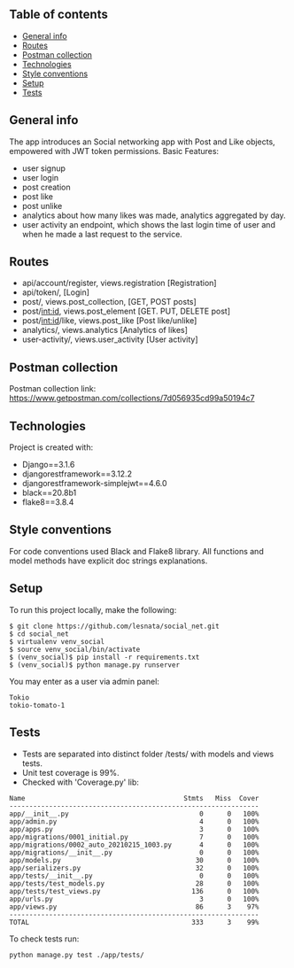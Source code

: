 ## Table of contents
* [General info](#general-info)
* [Routes](#routes)
* [Postman collection](#postman-collection)
* [Technologies](#technologies)
* [Style conventions](#style-conventions)
* [Setup](#setup)
* [Tests](#tests)

## General info
The app introduces an Social networking app with Post and Like objects,
empowered with JWT token permissions.
Basic Features:
- user signup
- user login
- post creation
- post like
- post unlike
- analytics about how many likes was made, analytics aggregated by day.
- user activity an endpoint, which shows the last login time of user
and when he made a last request to the service.



## Routes
- api/account/register, views.registration [Registration]
- api/token/, [Login]
- post/, views.post_collection, [GET, POST posts]
- post/<int:id>, views.post_element [GET. PUT, DELETE post] 
- post/<int:id>/like, views.post_like [Post like/unlike]
- analytics/, views.analytics [Analytics of likes]
- user-activity/, views.user_activity [User activity]


## Postman collection
Postman collection link: 
https://www.getpostman.com/collections/7d056935cd99a50194c7

## Technologies
Project is created with:
* Django==3.1.6
* djangorestframework==3.12.2
* djangorestframework-simplejwt==4.6.0
* black==20.8b1
* flake8==3.8.4


## Style conventions
For code conventions used Black and Flake8 library. 
All functions and model methods have explicit doc strings explanations.


## Setup
To run this project locally, make the following:

```
$ git clone https://github.com/lesnata/social_net.git
$ cd social_net
$ virtualenv venv_social
$ source venv_social/bin/activate
$ (venv_social)$ pip install -r requirements.txt
$ (venv_social)$ python manage.py runserver
```

You may enter as a user via admin panel:
```
Tokio
tokio-tomato-1
```

## Tests
* Tests are separated into distinct folder /tests/ with models and views tests. 
* Unit test coverage is 99%. 
* Checked with 'Coverage.py' lib:

```
Name                                        Stmts   Miss  Cover
---------------------------------------------------------------
app/__init__.py                                 0      0   100%
app/admin.py                                    4      0   100%
app/apps.py                                     3      0   100%
app/migrations/0001_initial.py                  7      0   100%
app/migrations/0002_auto_20210215_1003.py       4      0   100%
app/migrations/__init__.py                      0      0   100%
app/models.py                                  30      0   100%
app/serializers.py                             32      0   100%
app/tests/__init__.py                           0      0   100%
app/tests/test_models.py                       28      0   100%
app/tests/test_views.py                       136      0   100%
app/urls.py                                     3      0   100%
app/views.py                                   86      3    97%
---------------------------------------------------------------
TOTAL                                         333      3    99%

```

To check tests run: 
```
python manage.py test ./app/tests/
```
